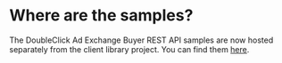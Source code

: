 # Where are the samples?

The DoubleClick Ad Exchange Buyer REST API samples are now hosted separately
from the client library project. You can find them
[here](https://github.com/googleads/googleads-adxbuyer-examples/tree/master/python).
